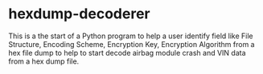 # hexdump-decoderer
This is a the start of a Python program to help a user identify field like File Structure, Encoding Scheme, Encryption Key, Encryption Algorithm from a hex file dump to help to start decode airbag module crash and VIN data from a hex dump file. 
